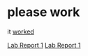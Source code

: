 # please work
it [worked](https://anhthony.github.io/cse15l-lab-reports/)

[Lab Report 1](lab-report-1-week-2.html)
[Lab Report 1](https://anhthony.github.io/cse15l-lab-reports/lab-report-1-week-2.html)


